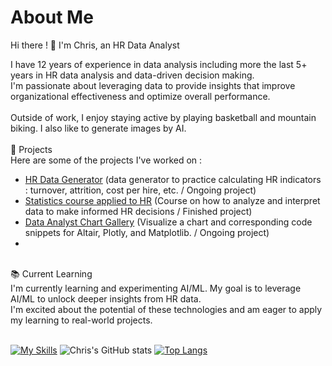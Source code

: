# About Me
Hi there ! 👋 I'm Chris, an HR Data Analyst<br>

I have 12 years of experience in data analysis including more the last 5+ years in HR data analysis and data-driven decision making.<br>
I'm passionate about leveraging data to provide insights that improve organizational effectiveness and optimize overall performance.<br>
<br>
Outside of work, I enjoy staying active by playing basketball and mountain biking. I also like to generate images by AI.<br>
<br>
📄 Projects<br>
Here are some of the projects I've worked on :

* [HR Data Generator](https://data-rh.streamlit.app/) (data generator to practice calculating HR indicators : turnover, attrition, cost per hire, etc. / Ongoing project)
* [Statistics course applied to HR](https://cours-stats-rh.streamlit.app/) (Course on how to analyze and interpret data to make informed HR decisions / Finished project)
* [Data Analyst Chart Gallery](https://graphique.streamlit.app/) (Visualize a chart and corresponding code snippets for Altair, Plotly, and Matplotlib. / Ongoing project)
* 
<br>
📚 Current Learning<br>
I'm currently learning and experimenting AI/ML. My goal is to leverage AI/ML to unlock deeper insights from HR data.<br>
I'm excited about the potential of these technologies and am eager to apply my learning to real-world projects.<br>
<br>

[![My Skills](https://skillicons.dev/icons?i=py,github,linux,docker,css,html,r,git,powershell,visualstudio,vscode,discord,stackoverflow)](https://skillicons.dev)
![Chris's GitHub stats](https://github-readme-stats.vercel.app/api?username=ChrisMuba&show_icons=true&theme=vision-friendly-dark&hide_border=0)
[![Top Langs](https://github-readme-stats.vercel.app/api/top-langs/?username=ChrisMuba&theme=vision-friendly-dark&hide_border=0)](https://github.com/anuraghazra/github-readme-stats)
